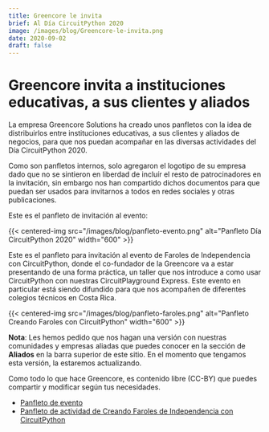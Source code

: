 ```yaml
---
title: Greencore le invita
brief: Al Día CircuitPython 2020
image: /images/blog/Greencore-le-invita.png
date: 2020-09-02
draft: false
---
```


# Greencore invita a instituciones educativas, a sus clientes y aliados

La empresa Greencore Solutions ha creado unos panfletos con la idea de distribuirlos entre instituciones educativas, a sus clientes y aliados de negocios, para que nos puedan acompañar en las diversas actividades del Día CircuitPython 2020.

Como son panfletos internos, solo agregaron el logotipo de su empresa dado que no se sintieron en liberdad de incluír el resto de patrocinadores en la invitación, sin embargo nos han compartido dichos documentos para que puedan ser usados para invitarnos a todos en redes sociales y otras publicaciones.

Este es el panfleto de invitación al evento:

{{< centered-img src="/images/blog/panfleto-evento.png" alt="Panfleto Día CircuitPython 2020" width="600" >}}

Este es el panfleto para invitación al evento de Faroles de Independencia con CircuitPython, donde el co-fundador de la Greencore va a estar presentando de una forma práctica, un taller que nos introduce a como usar CircuitPython con nuestras CircuitPlayground Express. Este evento en particular está siendo difundido para que nos acompañen de diferentes colegios técnicos en Costa Rica.

{{< centered-img src="/images/blog/panfleto-faroles.png" alt="Panfleto Creando Faroles con CircuitPython" width="600" >}}

**Nota**: Les hemos pedido que nos hagan una versión con nuestras comunidades y empresas aliadas que puedes conocer en la sección de **Aliados** en la barra superior de este sitio. En el momento que tengamos esta versión, la estaremos actualizando.

Como todo lo que hace Greencore, es contenido libre (CC-BY) que puedes compartir y modificar según tus necesidades.

* [Panfleto de evento](/images/blog/panfleto-evento.png)
* [Panfleto de actividad de Creando Faroles de Independencia con CircuitPython](/images/blog/panfleto-faroles.png)
